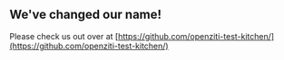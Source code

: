 ## We've changed our name!

Please check us out over at [https://github.com/openziti-test-kitchen/](https://github.com/openziti-test-kitchen/)
